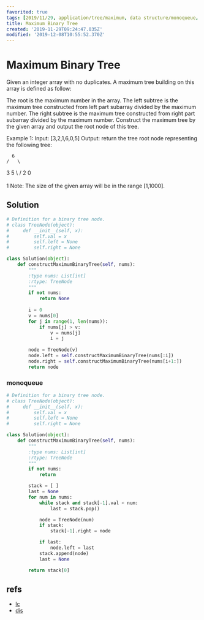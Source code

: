 ```yaml
---
favorited: true
tags: [2019/11/29, application/tree/maximum, data structure/monoqueue, data structure/tree, leetcode/654, method/recursion]
title: Maximum Binary Tree
created: '2019-11-29T09:24:47.035Z'
modified: '2019-12-08T10:55:52.370Z'
---
```


# Maximum Binary Tree

Given an integer array with no duplicates. A maximum tree building on this array is defined as follow:

The root is the maximum number in the array.
The left subtree is the maximum tree constructed from left part subarray divided by the maximum number.
The right subtree is the maximum tree constructed from right part subarray divided by the maximum number.
Construct the maximum tree by the given array and output the root node of this tree.

Example 1:
Input: [3,2,1,6,0,5]
Output: return the tree root node representing the following tree:

      6
    /   \
   3     5
    \    / 
     2  0   
       \
        1
Note:
The size of the given array will be in the range [1,1000].

## Solution

```python
# Definition for a binary tree node.
# class TreeNode(object):
#     def __init__(self, x):
#         self.val = x
#         self.left = None
#         self.right = None

class Solution(object):
    def constructMaximumBinaryTree(self, nums):
        """
        :type nums: List[int]
        :rtype: TreeNode
        """
        if not nums:
            return None
        
        i = 0
        v = nums[0]
        for j in range(1, len(nums)):
            if nums[j] > v:
                v = nums[j]
                i = j
        
        node = TreeNode(v)
        node.left = self.constructMaximumBinaryTree(nums[:i])
        node.right = self.constructMaximumBinaryTree(nums[i+1:])
        return node
```

### monoqueue

```python
# Definition for a binary tree node.
# class TreeNode(object):
#     def __init__(self, x):
#         self.val = x
#         self.left = None
#         self.right = None

class Solution(object):
    def constructMaximumBinaryTree(self, nums):
        """
        :type nums: List[int]
        :rtype: TreeNode
        """
        if not nums:
            return

        stack = [ ]
        last = None
        for num in nums:
            while stack and stack[-1].val < num:
                last = stack.pop()

            node = TreeNode(num)
            if stack:
                stack[-1].right = node

            if last:
                node.left = last
            stack.append(node)
            last = None

        return stack[0]

```

## refs

* [lc](https://leetcode.com/problems/maximum-binary-tree/)
* [dis](https://leetcode.com/problems/maximum-binary-tree/discuss/258364/Python-O(n)-solution-with-explanation.)
